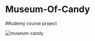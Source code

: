 # Museum-Of-Candy

##udemy course project 

![museum-candy](https://user-images.githubusercontent.com/45041363/48864256-2924b300-edb3-11e8-9e07-ff5e386e1678.png)
